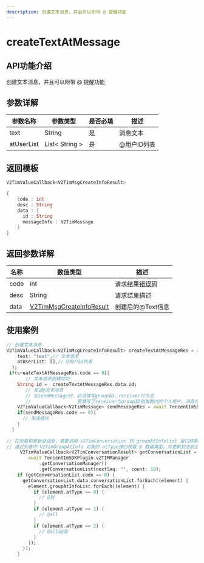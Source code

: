 ```yaml
---
description: 创建文本消息，并且可以附带 @ 提醒功能
---
```


# createTextAtMessage

## API功能介绍

创建文本消息，并且可以附带 @ 提醒功能

## 参数详解

| 参数名称       | 参数类型           | 是否必填 | 描述      |
| ---------- | -------------- | ---- | ------- |
| text       | String         | 是    | 消息文本    |
| atUserList | List< String > | 是    | @用户ID列表 |

## 返回模板

```dart
V2TimValueCallback<V2TimMsgCreateInfoResult>

{
    code : int
    desc : String
    data : {
      id : String
      messageInfo : V2TimMessage
    }
}
```

## 返回参数详解

| 名称   | 数值类型                                                                       | 描述                                                             |
| ---- | -------------------------------------------------------------------------- | -------------------------------------------------------------- |
| code | int                                                                        | 请求结果[错误码](https://cloud.tencent.com/document/product/269/1671) |
| desc | String                                                                     | 请求结果描述                                                         |
| data | [V2TimMsgCreateInfoResult](../guan-jian-lei/message/v2timsdklistener-1.md) | 创建后的@Text信息                                                    |

## 使用案例  &#x20;

```dart
// 创建文本消息
V2TimValueCallback<V2TimMsgCreateInfoResult> createTextAtMessageRes = await TencentImSDKPlugin.v2TIMManager.getMessageManager().createTextAtMessage(
    text: "test",// 文本信息
    atUserList: [],// @用户ID列表
  );
 if(createTextAtMessageRes.code == 0){
       // 文本信息创建成功
    String id =  createTextAtMessageRes.data.id;
       // 发送@文本消息
       // 在sendMessage时，必须填写groupID，receiver可为空
       //                 若填写了receiver与groupID则发群内的个人用户，消息在群聊中显示，只有指定receiver能看见
    V2TimValueCallback<V2TimMessage> sendMessageRes = await TencentImSDKPlugin.v2TIMManager.getMessageManager().sendMessage(id: id, receiver: "userID", groupID: "groupID");
    if(sendMessageRes.code == 0){
      // 发送成功
    }
  }
  
// 在加载和更新会话处，需要调用 V2TimConversation 的 groupAtInfolist 接口获取会话的 @ 数据列表。
// 通过列表中 V2TimGroupAtInfo 对象的 atType接口获取 @ 数据类型，并更新到当前会话的 @ 信息。
     V2TimValueCallback<V2TimConversationResult> getConversationList =
        await TencentImSDKPlugin.v2TIMManager
            .getConversationManager()
            .getConversationList(nextSeq: "", count: 10);
    if (getConversationList.code == 0) {
      getConversationList.data.conversationList.forEach((element) {
        element.groupAtInfoList.forEach((element) {
          if (element.atType == 0) {
            // @我
          }
          if (element.atType == 1) {
            // @all
          }
          if (element.atType == 2) {
            // @all&@我
          }
        });
      });
    }
```

